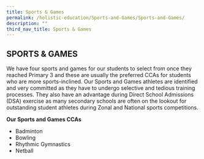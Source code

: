 ```yaml
---
title: Sports & Games
permalink: /holistic-education/Sports-and-Games/Sports-and-Games/
description: ""
third_nav_title: Sports & Games
---
```

## SPORTS & GAMES


We have four sports and games for our students to select from once they reached Primary 3 and these are usually the preferred CCAs for students who are more sports-inclined. Our Sports and Games athletes are identified and very committed as they have to undergo selective and tedious training processes. They also have an advantage during Direct School Admissions (DSA) exercise as many secondary schools are often on the lookout for outstanding student athletes during Zonal and National sports competitions.  
  
**Our Sports and Games CCAs**

*   Badminton
*   Bowling
*   Rhythmic Gymnastics
*   Netball